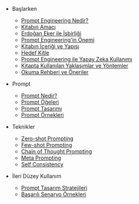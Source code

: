 * Başlarken
    * [Prompt Engineering Nedir?](giris.md#prompt-engineering-nedir)
    * [Kitabın Amacı](giris.md#kitabin-amaci)
    * [Erdoğan Eker ile İşbirliği](giris.md#erdogan-eker-ile-isbirligi)
    * [Prompt Engineering'in Önemi](giris.md#prompt-engineeringin-onemi)
    * [Kitabın İçeriği ve Yapısı](giris.md#kitabin-icerigi-ve-yapisi)
    * [Hedef Kitle](giris.md#hedef-kitle)
    * [Prompt Engineering ile Yapay Zeka Kullanımı](giris.md#prompt-engineering-ile-yapay-zeka-kullanimi)
    * [Kitapta Kullanılan Yaklaşımlar ve Yöntemler](giris.md#kitapta-kullanilan-yaklasimlar-ve-yontemler)
    * [Okuma Rehberi ve Öneriler](giris.md#okuma-rehberi-ve-oneriler)  
* Prompt
    * [Prompt Nedir?](prompt.md)
    * [Prompt Öğeleri](prompt.md#prompt-ogeleri)
    * [Prompt Tasarımı](prompt.md#prompt-tasarimi)
    * [Prompt Örnekleri](prompt.md#prompt-ornekleri)

* Teknikler
    * [Zero-shot Prompting](teknikler.md#zero-shot-prompting)
    * [Few-shot Prompting](teknikler.md#few-shot-prompting)
    * [Chain of Thought Prompting](teknikler.md#chain-of-thought-prompting)
    * [Meta Prompting](teknikler.md#meta-prompting)
    * [Self Consistency](teknikler.md#self-consistency)

* İleri Düzey Kullanım
    * [Prompt Tasarım Stratejileri](ileri-duzey.md#prompt-tasarim-stratejileri)
    * [Başarılı Senaryo Örnekleri](ileri-duzey.md#basarili-senaryo-ornekleri)
